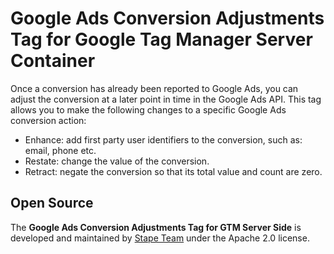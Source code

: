 # Google Ads Conversion Adjustments Tag for Google Tag Manager Server Container

Once a conversion has already been reported to Google Ads, you can adjust the conversion at a later point in time in the Google Ads API.
This tag allows you to make the following changes to a specific Google Ads conversion action:
- Enhance: add first party user identifiers to the conversion, such as: email, phone etc.
- Restate: change the value of the conversion.
- Retract: negate the conversion so that its total value and count are zero.

## Open Source

The **Google Ads Conversion Adjustments Tag for GTM Server Side** is developed and maintained by [Stape Team](https://stape.io/) under the Apache 2.0 license.

